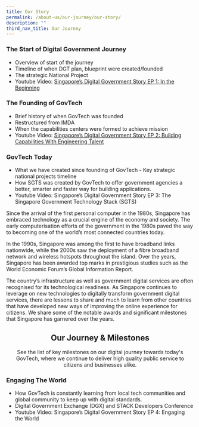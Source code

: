```yaml
---
title: Our Story
permalink: /about-us/our-journey/our-story/
description: ""
third_nav_title: Our Journey
---
```

### **The Start of Digital Government Journey**

- Overview of start of the journey 
- Timeline of when DGT plan, blueprint were created/founded 
- The strategic National Project 
- Youtube Video: [Singapore’s Digital Government Story EP 1: In the Beginning](https://www.youtube.com/watch?v=1qJ8aQdDQvw)

### **The Founding of GovTech**
- Brief history of when GovTech was founded 
- Restructured from IMDA 
- When the capabilities centers were formed to achieve mission 
- Youtube Video: [Singapore’s Digital Government Story EP 2: Building Capabilities With Engineering Talent](https://youtu.be/TEmIuECWBHM)

### **GovTech Today**

- What we have created since founding of GovTech - Key strategic national projects timeline
- How SGTS was created by GovTech to offer government agencies a better, smarter and faster way for building applications.
- Youtube Video: Singapore’s Digital Government Story EP 3: The Singapore Government Technology Stack (SGTS)

Since the arrival of the first personal computer in the 1980s, Singapore has embraced technology as a crucial engine of the economy and society. The early computerisation efforts of the government in the 1980s paved the way to becoming one of the world’s most connected countries today.

In the 1990s, Singapore was among the first to have broadband links nationwide, while the 2000s saw the deployment of a fibre broadband network and wireless hotspots throughout the island. Over the years, Singapore has been awarded top marks in prestigious studies such as the World Economic Forum’s Global Information Report.

The country’s infrastructure as well as government digital services are often recognised for its technological readiness. As Singapore continues to leverage on new technologies to digitally transform government digital services, there are lessons to share and much to learn from other countries that have developed new ways of improving the online experience for citizens. We share some of the notable awards and significant milestones that Singapore has garnered over the years. 


## **<center>Our Journey &amp; Milestones</center>**

<center> See the list of key milestones on our digital journey towards today's GovTech, where we continue to deliver high quality public service to citizens and businesses alike. </center>

### **Engaging The World**

- How GovTech is constantly learning from local tech communities and global community to keep up with digital standards.
- Digital Government Exchange (DGX) and STACK Developers Conference
- Youtube Video: Singapore’s Digital Government Story EP 4: Engaging the World